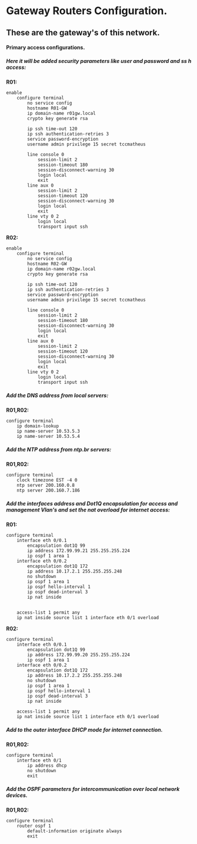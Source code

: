 # Gateway Routers Configuration.

## These are the gateway's of this network.
#### Primary access configurations.

##### Here it will be added security parameters like user and password and ss h access:

**R01:**

    enable
        configure terminal
            no service config
            hostname R01-GW
            ip domain-name r01gw.local
            crypto key generate rsa 
            
            ip ssh time-out 120
            ip ssh authentication-retries 3
            service password-encryption
            username admin privilege 15 secret tccmatheus

            line console 0
                session-limit 2
                session-timeout 180
                session-disconnect-warning 30
                login local
                exit
            line aux 0
                session-limit 2
                session-timeout 120
                session-disconnect-warning 30
                login local
                exit
            line vty 0 2
                login local
                transport input ssh

**R02:**

    enable
        configure terminal
            no service config
            hostname R02-GW
            ip domain-name r02gw.local
            crypto key generate rsa 
            
            ip ssh time-out 120
            ip ssh authentication-retries 3
            service password-encryption
            username admin privilege 15 secret tccmatheus

            line console 0
                session-limit 2
                session-timeout 180
                session-disconnect-warning 30
                login local
                exit
            line aux 0
                session-limit 2
                session-timeout 120
                session-disconnect-warning 30
                login local
                exit
            line vty 0 2
                login local
                transport input ssh

##### Add the DNS address from local servers:

**R01,R02:**

    configure terminal
        ip domain-lookup
        ip name-server 10.53.5.3
        ip name-server 10.53.5.4

##### Add the NTP address from ntp.br servers:

**R01,R02:**

    configure terminal
        clock timezone EST -4 0
        ntp server 200.160.0.8
        ntp server 200.160.7.186

##### Add the interfaces address and Dot1Q encapsulation for access and management Vlan's and set the nat overload for internet access:

**R01:**

    configure terminal
        interface eth 0/0.1
            encapsulation dot1Q 99
            ip address 172.99.99.21 255.255.255.224
            ip ospf 1 area 1
        interface eth 0/0.2
            encapsulation dot1Q 172
            ip address 10.17.2.1 255.255.255.248
            no shutdown
            ip ospf 1 area 1
            ip ospf hello-interval 1 
            ip ospf dead-interval 3
            ip nat inside


        access-list 1 permit any
        ip nat inside source list 1 interface eth 0/1 overload

**R02:**

    configure terminal
        interface eth 0/0.1
            encapsulation dot1Q 99
            ip address 172.99.99.20 255.255.255.224
            ip ospf 1 area 1
        interface eth 0/0.2
            encapsulation dot1Q 172
            ip address 10.17.2.2 255.255.255.248
            no shutdown
            ip ospf 1 area 1
            ip ospf hello-interval 1 
            ip ospf dead-interval 3
            ip nat inside
        
        access-list 1 permit any
        ip nat inside source list 1 interface eth 0/1 overload

##### Add to the outer interface DHCP mode for internet connection. 

**R01,R02:**

    configure terminal
        interface eth 0/1
            ip address dhcp
            no shutdown
            exit

##### Add the OSPF parameters for intercommunication over local network devices.

**R01,R02:**

    configure terminal
        router ospf 1
            default-information originate always
            exit
